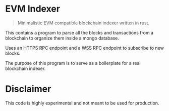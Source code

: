 # EVM Indexer

> Minimalistic EVM compatible blockchain indexer written in rust.

This contains a program to parse all the blocks and transactions from a blockchain to organize them inside a mongo database.

Uses an HTTPS RPC endpoint and a WSS RPC endpoint to subscribe to new blocks.

The purpose of this program is to serve as a boilerplate for a real blockchain indexer.

# Disclaimer

This code is highly experimental and not meant to be used for production.
